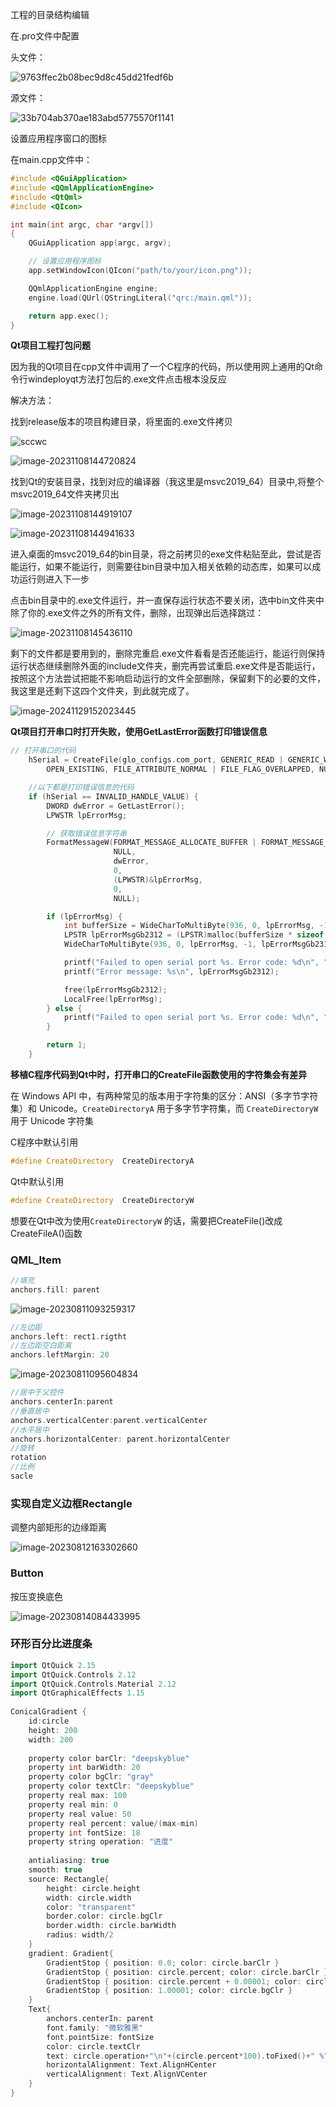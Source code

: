 工程的目录结构编辑

在.pro文件中配置

头文件：

![9763ffec2b08bec9d8c45dd21fedf6b](https://cdn.jsdelivr.net/gh/Siberianwolf926/typora_images@master/img/202308141553315.png)

源文件：

![33b704ab370ae183abd5775570f1141](https://cdn.jsdelivr.net/gh/Siberianwolf926/typora_images@master/img/202308141553113.png)

设置应用程序窗口的图标

在main.cpp文件中：

```c++
#include <QGuiApplication>
#include <QQmlApplicationEngine>
#include <QtQml>
#include <QIcon>

int main(int argc, char *argv[])
{
    QGuiApplication app(argc, argv);

    // 设置应用程序图标
    app.setWindowIcon(QIcon("path/to/your/icon.png"));

    QQmlApplicationEngine engine;
    engine.load(QUrl(QStringLiteral("qrc:/main.qml"));

    return app.exec();
}
```



**Qt项目工程打包问题**

  因为我的Qt项目在cpp文件中调用了一个C程序的代码，所以使用网上通用的Qt命令行windeployqt方法打包后的.exe文件点击根本没反应

  解决方法：

找到release版本的项目构建目录，将里面的.exe文件拷贝

![sccwc](https://cdn.jsdelivr.net/gh/Siberianwolf926/typora_images@master/img/202311081446399.png)

![image-20231108144720824](https://cdn.jsdelivr.net/gh/Siberianwolf926/typora_images@master/img/202311081447869.png)

找到Qt的安装目录，找到对应的编译器（我这里是msvc2019_64）目录中,将整个msvc2019_64文件夹拷贝出

![image-20231108144919107](https://cdn.jsdelivr.net/gh/Siberianwolf926/typora_images@master/img/202311081449154.png)

![image-20231108144941633](https://cdn.jsdelivr.net/gh/Siberianwolf926/typora_images@master/img/202311081449677.png)

进入桌面的msvc2019_64的bin目录，将之前拷贝的exe文件粘贴至此，尝试是否能运行，如果不能运行，则需要往bin目录中加入相关依赖的动态库，如果可以成功运行则进入下一步

点击bin目录中的.exe文件运行，并一直保存运行状态不要关闭，选中bin文件夹中除了你的.exe文件之外的所有文件，删除，出现弹出后选择跳过：

![image-20231108145436110](https://cdn.jsdelivr.net/gh/Siberianwolf926/typora_images@master/img/202311081454185.png)

剩下的文件都是要用到的，删除完重启.exe文件看看是否还能运行，能运行则保持运行状态继续删除外面的include文件夹，删完再尝试重启.exe文件是否能运行，按照这个方法尝试把能不影响启动运行的文件全部删除，保留剩下的必要的文件，我这里是还剩下这四个文件夹，到此就完成了。

![image-20241129152023445](https://cdn.jsdelivr.net/gh/SiberianWolf1024/typora_images@master/img/202411291520541.png)



**Qt项目打开串口时打开失败，使用GetLastError函数打印错误信息**

```c++
// 打开串口的代码
    hSerial = CreateFile(glo_configs.com_port, GENERIC_READ | GENERIC_WRITE, 0, NULL, 
        OPEN_EXISTING, FILE_ATTRIBUTE_NORMAL | FILE_FLAG_OVERLAPPED, NULL); // 重叠方式

    //以下都是打印错误信息的代码
    if (hSerial == INVALID_HANDLE_VALUE) {
        DWORD dwError = GetLastError();
        LPWSTR lpErrorMsg;

        // 获取错误信息字符串
        FormatMessageW(FORMAT_MESSAGE_ALLOCATE_BUFFER | FORMAT_MESSAGE_FROM_SYSTEM,
                       NULL,
                       dwError,
                       0,
                       (LPWSTR)&lpErrorMsg,
                       0,
                       NULL);

        if (lpErrorMsg) {
            int bufferSize = WideCharToMultiByte(936, 0, lpErrorMsg, -1, NULL, 0, NULL, NULL);
            LPSTR lpErrorMsgGb2312 = (LPSTR)malloc(bufferSize * sizeof(char));
            WideCharToMultiByte(936, 0, lpErrorMsg, -1, lpErrorMsgGb2312, bufferSize, NULL, NULL);//Gb2312格式的信息

            printf("Failed to open serial port %s. Error code: %d\n", "COM1", dwError);
            printf("Error message: %s\n", lpErrorMsgGb2312);

            free(lpErrorMsgGb2312);
            LocalFree(lpErrorMsg);
        } else {
            printf("Failed to open serial port %s. Error code: %d\n", "COM1", dwError);
        }

        return 1;
    }

```

**移植C程序代码到Qt中时，打开串口的CreateFile函数使用的字符集会有差异**

在 Windows API 中，有两种常见的版本用于字符集的区分：ANSI（多字节字符集）和 Unicode。`CreateDirectoryA` 用于多字节字符集，而 `CreateDirectoryW` 用于 Unicode 字符集

C程序中默认引用

```c++
#define CreateDirectory  CreateDirectoryA
```

Qt中默认引用

```c++
#define CreateDirectory  CreateDirectoryW
```

想要在Qt中改为使用`CreateDirectoryW` 的话，需要把CreateFile()改成CreateFileA()函数







### QML_Item

```c++
//填充
anchors.fill: parent
```

![image-20230811093259317](https://cdn.jsdelivr.net/gh/Siberianwolf926/typora_images@master/img/202308110933952.png)

```c++
//左边距
anchors.left: rect1.rigtht
//左边距空白距离
anchors.leftMargin: 20
```

![image-20230811095604834](https://cdn.jsdelivr.net/gh/Siberianwolf926/typora_images@master/img/202308110956916.png)

```c++
//居中于父控件
anchors.centerIn:parent
//垂直居中 
anchors.verticalCenter:parent.verticalCenter    
//水平居中
anchors.horizontalCenter: parent.horizontalCenter  
//旋转
rotation    
//比例 
sacle 
```



### 实现自定义边框Rectangle

 调整内部矩形的边缘距离

![image-20230812163302660](https://cdn.jsdelivr.net/gh/Siberianwolf926/typora_images@master/img/202308121633056.png)

### Button

按压变换底色

![image-20230814084433995](https://cdn.jsdelivr.net/gh/Siberianwolf926/typora_images@master/img/202308140844152.png)

### 环形百分比进度条

```c++
import QtQuick 2.15
import QtQuick.Controls 2.12
import QtQuick.Controls.Material 2.12
import QtGraphicalEffects 1.15
 
ConicalGradient {
    id:circle
    height: 200
    width: 200
 
    property color barClr: "deepskyblue"
    property int barWidth: 20
    property color bgClr: "gray"
    property color textClr: "deepskyblue"
    property real max: 100
    property real min: 0
    property real value: 50
    property real percent: value/(max-min)
    property int fontSize: 18
    property string operation: "进度"
 
    antialiasing: true
    smooth: true
    source: Rectangle{
        height: circle.height
        width: circle.width
        color: "transparent"
        border.color: circle.bgClr
        border.width: circle.barWidth
        radius: width/2
    }
    gradient: Gradient{
        GradientStop { position: 0.0; color: circle.barClr }
        GradientStop { position: circle.percent; color: circle.barClr }
        GradientStop { position: circle.percent + 0.00001; color: circle.bgClr }
        GradientStop { position: 1.00001; color: circle.bgClr }
    }
    Text{
        anchors.centerIn: parent
        font.family: "微软雅黑"
        font.pointSize: fontSize
        color: circle.textClr
        text: circle.operation+"\n"+(circle.percent*100).toFixed()+" %"
        horizontalAlignment: Text.AlignHCenter
        verticalAlignment: Text.AlignVCenter
    }
}
```

